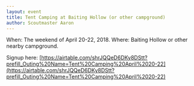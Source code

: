 ```yaml
---
layout: event
title: Tent Camping at Baiting Hollow (or other campground)
author: Scoutmaster Aaron
---
```

When: The weekend of April 20-22, 2018.
Where: Baiting Hollow or other nearby campground.

Signup here: [https://airtable.com/shrJQQeD6DKy8DStt?prefill_Outing%20Name=Tent%20Camping%20April%2020-22](https://airtable.com/shrJQQeD6DKy8DStt?prefill_Outing%20Name=Tent%20Camping%20April%2020-22)
